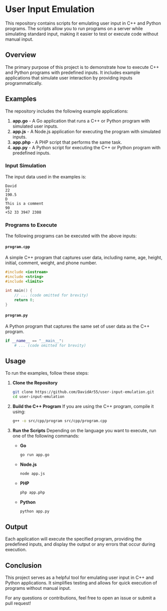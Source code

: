 # User Input Emulation

This repository contains scripts for emulating user input in C++ and Python programs. The scripts allow you to run programs on a server while simulating standard input, making it easier to test or execute code without manual input.

## Overview

The primary purpose of this project is to demonstrate how to execute C++ and Python programs with predefined inputs. It includes example applications that simulate user interaction by providing inputs programmatically.

## Examples

The repository includes the following example applications:

1. **app.go** - A Go application that runs a C++ or Python program with simulated user inputs.
2. **app.js** - A Node.js application for executing the program with simulated inputs.
3. **app.php** - A PHP script that performs the same task.
4. **app.py** - A Python script for executing the C++ or Python program with predefined inputs.

### Input Simulation

The input data used in the examples is:

```plaintext
David
22
190.5
D
This is a comment
90
+52 33 3947 2308
```

### Programs to Execute

The following programs can be executed with the above inputs:

#### `program.cpp`

A simple C++ program that captures user data, including name, age, height, initial, comment, weight, and phone number.

```cpp
#include <iostream>
#include <string>
#include <limits>

int main() {
    // ... (code omitted for brevity)
    return 0;
}
```

#### `program.py`

A Python program that captures the same set of user data as the C++ program.

```python
if __name__ == "__main__":
    # ... (code omitted for brevity)
```

## Usage

To run the examples, follow these steps:

1. **Clone the Repository**
   ```bash
   git clone https://github.com/DavidAr55/user-input-emulation.git
   cd user-input-emulation
   ```

2. **Build the C++ Program**
   If you are using the C++ program, compile it using:
   ```bash
   g++ -o src/cpp/program src/cpp/program.cpp
   ```

3. **Run the Scripts**
   Depending on the language you want to execute, run one of the following commands:

   - **Go**
     ```bash
     go run app.go
     ```

   - **Node.js**
     ```bash
     node app.js
     ```

   - **PHP**
     ```bash
     php app.php
     ```

   - **Python**
     ```bash
     python app.py
     ```

## Output

Each application will execute the specified program, providing the predefined inputs, and display the output or any errors that occur during execution.

## Conclusion

This project serves as a helpful tool for emulating user input in C++ and Python applications. It simplifies testing and allows for quick execution of programs without manual input.

For any questions or contributions, feel free to open an issue or submit a pull request!